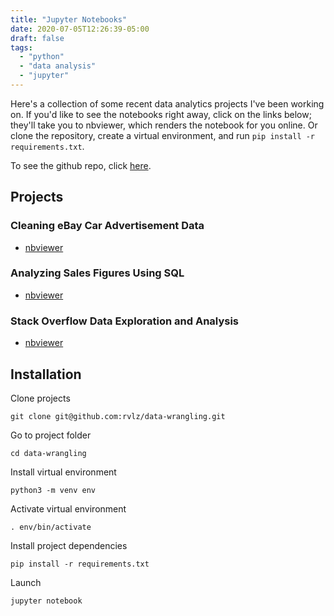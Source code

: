 ```yaml
---
title: "Jupyter Notebooks"
date: 2020-07-05T12:26:39-05:00
draft: false
tags:
  - "python"
  - "data analysis"
  - "jupyter"
---
```


Here's a collection of some recent data analytics projects I've been working on. If you'd
like to see the notebooks right away, click on the links below; they'll take you to nbviewer,
which renders the notebook for you online. Or clone the repository, create a virtual environment,
and run `pip install -r requirements.txt`.

To see the github repo, click [here](https://github.com/rvlz/data-wrangling).


## Projects
### Cleaning eBay Car Advertisement Data
* [nbviewer](https://nbviewer.jupyter.org/github/rvlz/data-wrangling/blob/master/notebooks/cleaning_ebay_data.ipynb)

### Analyzing Sales Figures Using SQL
* [nbviewer](https://nbviewer.jupyter.org/github/rvlz/data-wrangling/blob/master/notebooks/chinook_sales.ipynb)

### Stack Overflow Data Exploration and Analysis
* [nbviewer](https://nbviewer.jupyter.org/github/rvlz/data-wrangling/blob/master/notebooks/developer_surveys_2017_to_2019.ipynb)


## Installation
Clone projects
~~~
git clone git@github.com:rvlz/data-wrangling.git
~~~

Go to project folder
~~~
cd data-wrangling
~~~

Install virtual environment
~~~
python3 -m venv env
~~~

Activate virtual environment
~~~
. env/bin/activate
~~~

Install project dependencies
~~~
pip install -r requirements.txt
~~~

Launch
~~~
jupyter notebook
~~~
